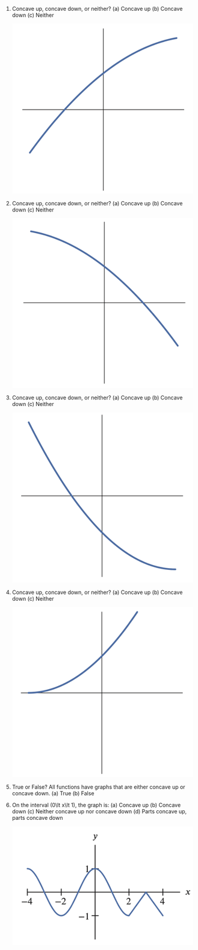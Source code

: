 <!-- +  display each of the "canonical exponentials" e^x, -e^x, e^(-x) and -e^(-x), and ask of they are concave up or concave down. Or use figs Figure 2.45---Figure 2.48 in pchap2. -->
<!-- From CT precalc: -->
<!-- +  2-6phct3 -->
<!-- +  2-6phct11 -->
<!-- +  ins2-6phct12-17 (but needs to be split up). -->
1. Concave up, concave down, or neither?
   (a) Concave up
   (b) Concave down
   (c) Neither

   <img width="577" src="assesment1-fig1.png" />


1. Concave up, concave down, or neither?
   (a) Concave up
   (b) Concave down
   (c) Neither

   <img width="577" src="assesment1-fig2.png" />


1. Concave up, concave down, or neither?
   (a) Concave up
   (b) Concave down
   (c) Neither

   <img width="577" src="assesment1-fig3.png" />


1. Concave up, concave down, or neither?
   (a) Concave up
   (b) Concave down
   (c) Neither

   <img width="577" src="assesment1-fig4.png" />


1. True or False? All functions have graphs that are either concave up or concave down.
   (a) True 
   (b) False 

1. On the interval \(0\lt x\lt 1\), the graph is: 
   (a) Concave up
   (b) Concave down
   (c) Neither concave up nor concave down
   (d) Parts concave up, parts concave down
   
   <img width="577" src="assesment1-fig5.png" />
   

